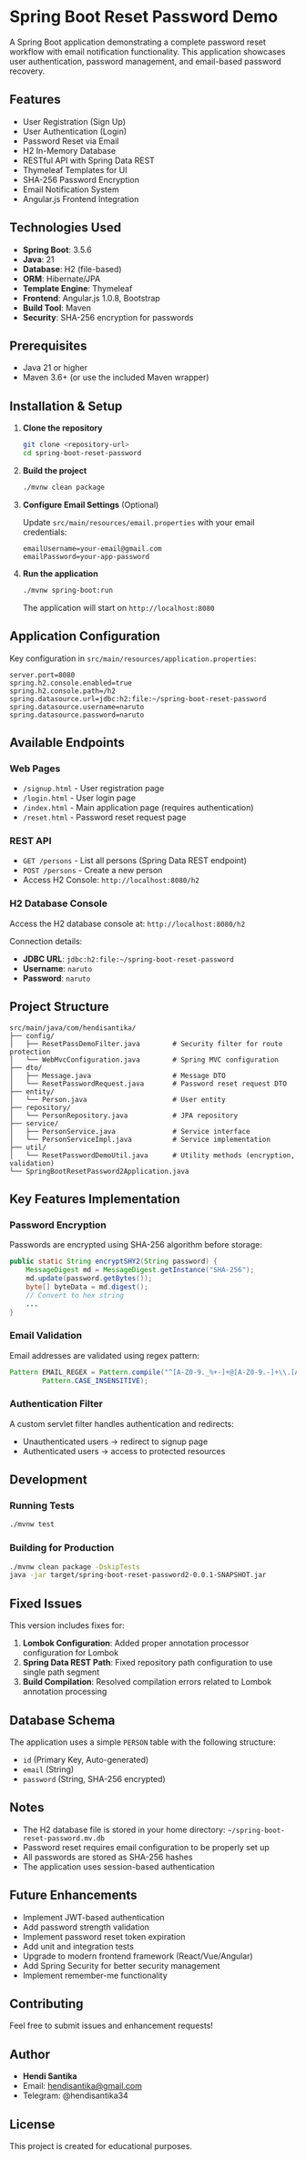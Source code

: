 # Spring Boot Reset Password Demo

A Spring Boot application demonstrating a complete password reset workflow with email notification functionality. This
application showcases user authentication, password management, and email-based password recovery.

## Features

- User Registration (Sign Up)
- User Authentication (Login)
- Password Reset via Email
- H2 In-Memory Database
- RESTful API with Spring Data REST
- Thymeleaf Templates for UI
- SHA-256 Password Encryption
- Email Notification System
- Angular.js Frontend Integration

## Technologies Used

- **Spring Boot**: 3.5.6
- **Java**: 21
- **Database**: H2 (file-based)
- **ORM**: Hibernate/JPA
- **Template Engine**: Thymeleaf
- **Frontend**: Angular.js 1.0.8, Bootstrap
- **Build Tool**: Maven
- **Security**: SHA-256 encryption for passwords

## Prerequisites

- Java 21 or higher
- Maven 3.6+ (or use the included Maven wrapper)

## Installation & Setup

1. **Clone the repository**
   ```bash
   git clone <repository-url>
   cd spring-boot-reset-password
   ```

2. **Build the project**
   ```bash
   ./mvnw clean package
   ```

3. **Configure Email Settings** (Optional)

   Update `src/main/resources/email.properties` with your email credentials:
   ```properties
   emailUsername=your-email@gmail.com
   emailPassword=your-app-password
   ```

4. **Run the application**
   ```bash
   ./mvnw spring-boot:run
   ```

   The application will start on `http://localhost:8080`

## Application Configuration

Key configuration in `src/main/resources/application.properties`:

```properties
server.port=8080
spring.h2.console.enabled=true
spring.h2.console.path=/h2
spring.datasource.url=jdbc:h2:file:~/spring-boot-reset-password
spring.datasource.username=naruto
spring.datasource.password=naruto
```

## Available Endpoints

### Web Pages

- `/signup.html` - User registration page
- `/login.html` - User login page
- `/index.html` - Main application page (requires authentication)
- `/reset.html` - Password reset request page

### REST API

- `GET /persons` - List all persons (Spring Data REST endpoint)
- `POST /persons` - Create a new person
- Access H2 Console: `http://localhost:8080/h2`

### H2 Database Console

Access the H2 database console at: `http://localhost:8080/h2`

Connection details:

- **JDBC URL**: `jdbc:h2:file:~/spring-boot-reset-password`
- **Username**: `naruto`
- **Password**: `naruto`

## Project Structure

```
src/main/java/com/hendisantika/
├── config/
│   ├── ResetPassDemoFilter.java        # Security filter for route protection
│   └── WebMvcConfiguration.java        # Spring MVC configuration
├── dto/
│   ├── Message.java                    # Message DTO
│   └── ResetPasswordRequest.java       # Password reset request DTO
├── entity/
│   └── Person.java                     # User entity
├── repository/
│   └── PersonRepository.java           # JPA repository
├── service/
│   ├── PersonService.java              # Service interface
│   └── PersonServiceImpl.java          # Service implementation
├── util/
│   └── ResetPasswordDemoUtil.java      # Utility methods (encryption, validation)
└── SpringBootResetPassword2Application.java
```

## Key Features Implementation

### Password Encryption

Passwords are encrypted using SHA-256 algorithm before storage:

```java
public static String encryptSHY2(String password) {
    MessageDigest md = MessageDigest.getInstance("SHA-256");
    md.update(password.getBytes());
    byte[] byteData = md.digest();
    // Convert to hex string
    ...
}
```

### Email Validation

Email addresses are validated using regex pattern:

```java
Pattern EMAIL_REGEX = Pattern.compile("^[A-Z0-9._%+-]+@[A-Z0-9.-]+\\.[A-Z]{2,6}$",
        Pattern.CASE_INSENSITIVE);
```

### Authentication Filter

A custom servlet filter handles authentication and redirects:

- Unauthenticated users → redirect to signup page
- Authenticated users → access to protected resources

## Development

### Running Tests

```bash
./mvnw test
```

### Building for Production

```bash
./mvnw clean package -DskipTests
java -jar target/spring-boot-reset-password2-0.0.1-SNAPSHOT.jar
```

## Fixed Issues

This version includes fixes for:

1. **Lombok Configuration**: Added proper annotation processor configuration for Lombok
2. **Spring Data REST Path**: Fixed repository path configuration to use single path segment
3. **Build Compilation**: Resolved compilation errors related to Lombok annotation processing

## Database Schema

The application uses a simple `PERSON` table with the following structure:

- `id` (Primary Key, Auto-generated)
- `email` (String)
- `password` (String, SHA-256 encrypted)

## Notes

- The H2 database file is stored in your home directory: `~/spring-boot-reset-password.mv.db`
- Password reset requires email configuration to be properly set up
- All passwords are stored as SHA-256 hashes
- The application uses session-based authentication

## Future Enhancements

- Implement JWT-based authentication
- Add password strength validation
- Implement password reset token expiration
- Add unit and integration tests
- Upgrade to modern frontend framework (React/Vue/Angular)
- Add Spring Security for better security management
- Implement remember-me functionality

## Contributing

Feel free to submit issues and enhancement requests!

## Author

- **Hendi Santika**
- Email: hendisantika@gmail.com
- Telegram: @hendisantika34

## License

This project is created for educational purposes.
